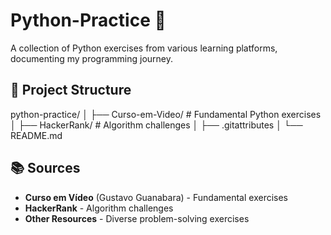 # Python-Practice 🐍

A collection of Python exercises from various learning platforms, documenting my programming journey.

## 📂 Project Structure
python-practice/
│
├── Curso-em-Video/ # Fundamental Python exercises
│
├── HackerRank/ # Algorithm challenges
│
├── .gitattributes
│
└── README.md

## 📚 Sources
- **Curso em Vídeo** (Gustavo Guanabara) - Fundamental exercises
- **HackerRank** - Algorithm challenges
- **Other Resources** - Diverse problem-solving exercises


